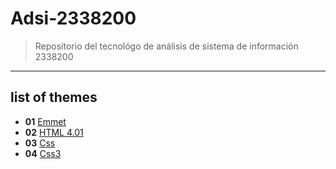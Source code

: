 # Adsi-2338200
> Repositorio del tecnológo de análisis de sistema de información 2338200
---
## list of themes

- **01** [Emmet](01-emmet/)
- **02** [HTML 4.01](02-html4/)
- **03** [Css](03-Css/)
- **04** [Css3](04-Css3/)
